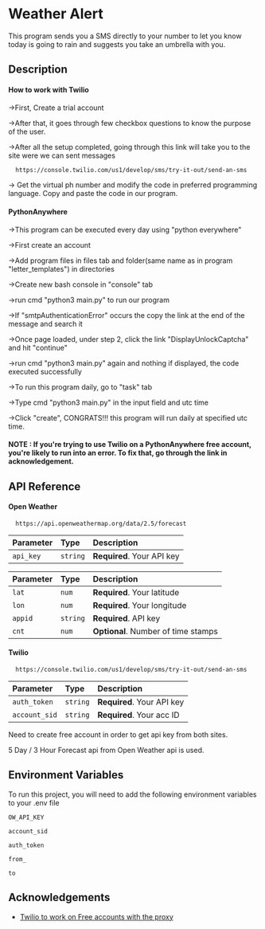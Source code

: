 
# Weather Alert

This program sends you a SMS directly to your number to let you know today is going to rain and suggests you take an umbrella with you.

## Description

#### **How to work with Twilio**

->First, Create a trial account

->After that, it goes through few checkbox questions to know the purpose of the user.

->After all the setup completed, going through this link will take you to the site were we can sent messages 

```bash
  https://console.twilio.com/us1/develop/sms/try-it-out/send-an-sms
```

-> Get the virtual ph number and modify the code in preferred programming language. Copy and paste the code in our program.

#### **PythonAnywhere**

->This program can be executed every day using "python everywhere"

->First create an account

->Add program files in files tab and folder(same name as in program "letter_templates") in directories

->Create new bash console in "console" tab

->run cmd "python3 main.py" to run our program

->If "smtpAuthenticationError" occurs the copy the link at the end of the message and search it

->Once page loaded, under step 2, click the link "DisplayUnlockCaptcha" and hit "continue"

->run cmd "python3 main.py" again and nothing if displayed, the code executed successfully

->To run this program daily, go to "task" tab

->Type cmd "python3 main.py" in the input field and utc time

->Click "create", CONGRATS!!! this program will run daily at specified utc time.

#### **NOTE :** If you're trying to use Twilio on a PythonAnywhere free account, you're likely to run into an error. To fix that, go through the link in acknowledgement.


## API Reference

#### Open Weather
```http
  https://api.openweathermap.org/data/2.5/forecast
```

| Parameter | Type     | Description                |
| :-------- | :------- | :------------------------- |
| `api_key` | `string` | **Required**. Your API key |



| Parameter | Type     | Description                       |
| :-------- | :------- | :-------------------------------- |
| `lat`      | `num` | **Required**. Your latitude |
| `lon`      | `num` | **Required**. Your longitude |
| `appid`      | `string` | **Required**. API key |
| `cnt`      | `num` | **Optional**. Number of time stamps  |

#### Twilio
```http
  https://console.twilio.com/us1/develop/sms/try-it-out/send-an-sms
```

| Parameter | Type     | Description                |
| :-------- | :------- | :------------------------- |
| `auth_token` | `string` | **Required**. Your API key |
| `account_sid`      | `string` | **Required**. Your acc ID


Need to create free account in order to get api key from both sites.

5 Day / 3 Hour Forecast api from Open Weather api is used.

## Environment Variables

To run this project, you will need to add the following environment variables to your .env file

`OW_API_KEY`

`account_sid`

`auth_token`

`from_`

`to`


## Acknowledgements

 - [Twilio to work on Free accounts with the proxy](https://help.pythonanywhere.com/pages/TwilioBehindTheProxy/)


